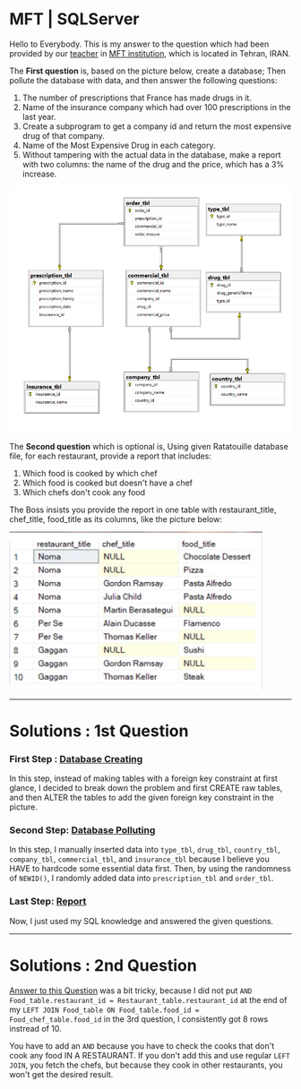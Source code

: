 # MFT | SQLServer

Hello to Everybody.
This is my answer to the question which had been provided by our <a href="https://www.linkedin.com/in/hani-hani-1793097a/">teacher</a> in <a href="https://www.linkedin.com/company/khanehomran/">MFT institution</a>, which is located in Tehran, IRAN.

The <b>First question</b> is, based on the picture below, create a database; Then pollute the database with data, and then answer the following questions:
1. The number of prescriptions that France has made drugs in it.
2. Name of the insurance company which had over 100 prescriptions in the last year.
3. Create a subprogram to get a company id and return the most expensive drug of that company.
4. Name of the Most Expensive Drug in each category.
5. Without tampering with the actual data in the database, make a report with two columns: the name of the drug and the price, which has a 3% increase.


![Alt text](Q1.png)



The <b>Second question</b> which is optional is, Using given Ratatouille database file, for each restaurant, provide a report that includes:
1. Which food is cooked by which chef
2. Which food is cooked but doesn't have a chef
3. Which chefs don't cook any food

The Boss insists you provide the report in one table with restaurant_title, chef_title, food_title as its columns, like the picture below:

![Alt text](Ratatouille.png)








<hr>


# Solutions : 1st Question

### **First Step : [Database Creating](Answers/AlirezaRaad-Pharmaceutical-Database_Creation.sql)**

In this step, instead of making tables with a foreign key constraint at first glance, I decided to break down the problem and first CREATE raw tables, and then ALTER the tables to add the given foreign key constraint in the picture.

### **Second Step**: [Database Polluting](Answers/AlirezaRaad-Pharmaceutical-Database_Poluting.sql)

In this step, I manually inserted data into `type_tbl`, `drug_tbl`, `country_tbl`, `company_tbl`, `commercial_tbl`, and `insurance_tbl` because I believe you HAVE to hardcode some essential data first. Then, by using the randomness of `NEWID()`, I randomly added data into `prescription_tbl` and `order_tbl`.

### **Last Step**: [Report](Answers/AlirezaRaad-Pharmaceutical-Database_Reports.sql)

Now, I just used my SQL knowledge and answered the given questions.


<hr>

# Solutions : 2nd Question

[Answer to this Question](https://github.com/AlirezaRaad/sqlserver_mft/blob/main/Answers/AlirezaRaad-Ratatouille-Report.sql) was a bit tricky, because I did not put `AND Food_table.restaurant_id = Restaurant_table.restaurant_id` at the end of my `LEFT JOIN Food_table ON Food_table.food_id = Food_chef_table.food_id` in the 3rd question, I consistently got 8 rows instread of 10.

You have to add an `AND` because you have to check the cooks that don't cook any food IN A RESTAURANT. If you don't add this and use regular `LEFT JOIN`, you fetch the chefs, but because they cook in other restaurants, you won't get the desired result.
